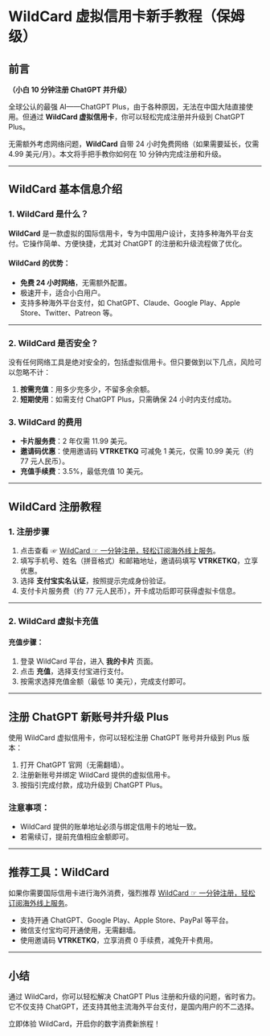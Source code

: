 # WildCard 虚拟信用卡新手教程（保姆级）

## 前言

**（小白 10 分钟注册 ChatGPT 并升级）**

全球公认的最强 AI——ChatGPT Plus，由于各种原因，无法在中国大陆直接使用。但通过 **WildCard 虚拟信用卡**，你可以轻松完成注册并升级到 ChatGPT Plus。

无需额外考虑网络问题，**WildCard** 自带 24 小时免费网络（如果需要延长，仅需 4.99 美元/月）。本文将手把手教你如何在 10 分钟内完成注册和升级。

---

## WildCard 基本信息介绍

### 1. WildCard 是什么？

**WildCard** 是一款虚拟的国际信用卡，专为中国用户设计，支持多种海外平台支付。它操作简单、方便快捷，尤其对 ChatGPT 的注册和升级流程做了优化。

#### WildCard 的优势：

- **免费 24 小时网络**，无需额外配置。
- 极速开卡，适合小白用户。
- 支持多种海外平台支付，如 ChatGPT、Claude、Google Play、Apple Store、Twitter、Patreon 等。

---

### 2. WildCard 是否安全？

没有任何网络工具是绝对安全的，包括虚拟信用卡。但只要做到以下几点，风险可以忽略不计：

1. **按需充值**：用多少充多少，不留多余余额。
2. **短期使用**：如需支付 ChatGPT Plus，只需确保 24 小时内支付成功。

### 3. WildCard 的费用

- **卡片服务费**：2 年仅需 11.99 美元。
- **邀请码优惠**：使用邀请码 **VTRKETKQ** 可减免 1 美元，仅需 10.99 美元（约 77 元人民币）。
- **充值手续费**：3.5%，最低充值 10 美元。

---

## WildCard 注册教程

### 1. 注册步骤

1. 点击查看 ☞ [WildCard ☞ 一分钟注册，轻松订阅海外线上服务](https://yeka.ai/i/VTRKETKQ)。
2. 填写手机号、姓名（拼音格式）和邮箱地址，邀请码填写 **VTRKETKQ**，立享优惠。
3. 选择 **支付宝实名认证**，按照提示完成身份验证。
4. 支付卡片服务费（约 77 元人民币），开卡成功后即可获得虚拟卡信息。

---

### 2. WildCard 虚拟卡充值

#### 充值步骤：

1. 登录 WildCard 平台，进入 **我的卡片** 页面。
2. 点击 **充值**，选择支付宝进行支付。
3. 按需求选择充值金额（最低 10 美元），完成支付即可。

---

## 注册 ChatGPT 新账号并升级 Plus

使用 WildCard 虚拟信用卡，你可以轻松注册 ChatGPT 账号并升级到 Plus 版本：

1. 打开 ChatGPT 官网（无需翻墙）。
2. 注册新账号并绑定 WildCard 提供的虚拟信用卡。
3. 按指引完成付款，成功升级到 ChatGPT Plus。

### 注意事项：

- WildCard 提供的账单地址必须与绑定信用卡的地址一致。
- 若需续订，提前充值相应金额即可。

---

## 推荐工具：WildCard

如果你需要国际信用卡进行海外消费，强烈推荐 [WildCard ☞ 一分钟注册，轻松订阅海外线上服务](https://yeka.ai/i/VTRKETKQ)。

- 支持开通 ChatGPT、Google Play、Apple Store、PayPal 等平台。
- 微信支付宝均可开通使用，无需翻墙。
- 使用邀请码 **VTRKETKQ**，立享消费 0 手续费，减免开卡费用。

---

## 小结

通过 WildCard，你可以轻松解决 ChatGPT Plus 注册和升级的问题，省时省力。它不仅支持 ChatGPT，还支持其他主流海外平台支付，是国内用户的不二选择。

立即体验 WildCard，开启你的数字消费新旅程！
